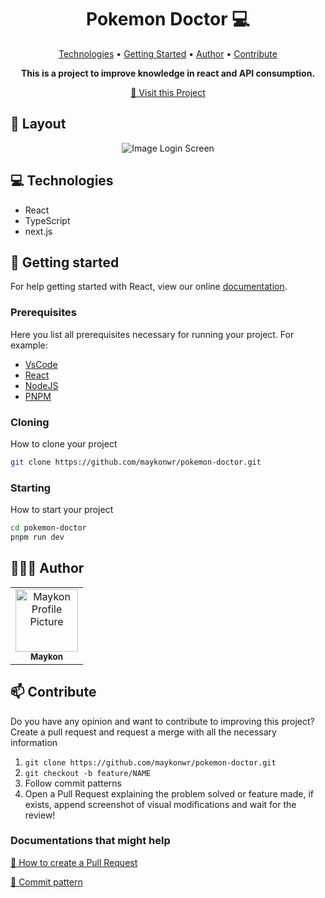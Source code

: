 <h1 align="center" style="font-weight: bold;">Pokemon Doctor 💻</h1>

<p align="center">
 <a href="#tech">Technologies</a> • 
 <a href="#started">Getting Started</a> • 
  <a href="#author">Author</a> •
 <a href="#contribute">Contribute</a>
</p>

<p align="center">
    <b>This is a project to improve knowledge in react and API consumption.</b>
</p>

<p align="center">
     <a href="https://" target="_blank">📱 Visit this Project</a>
</p>

<h2 id="layout">🎨 Layout</h2>

<p align="center">
    <img src="https://cdn.discordapp.com/attachments/1134935950313656330/1205890801192669264/Home.png?ex=65da0453&is=65c78f53&hm=07ae4c7c746de32b45d8c62b553963bcdd6eb65fbbc87d130058db6e7fda475a&" alt="Image Login Screen" height="auto">
    
</p>

<h2 id="tech">💻 Technologies</h2>

- React
- TypeScript 
- next.js

<h2 id="started">🚀 Getting started</h2>

For help getting started with React, view our online [documentation](https://react.dev/).

<h3>Prerequisites</h3>

Here you list all prerequisites necessary for running your project. For example:
- [VsCode](https://code.visualstudio.com/)
- [React](https://react.dev/learn)
- [NodeJS](https://nodejs.org/en)
- [PNPM](https://pnpm.io/pt/installation)

<h3>Cloning</h3>

How to clone your project

```bash
git clone https://github.com/maykonwr/pokemon-doctor.git
```

<h3>Starting</h3>

How to start your project

```bash
cd pokemon-doctor
pnpm run dev
```

<h2 id="author">👨🏻‍💻 Author</h2>

<table>
  <tr>
    <td align="center">
      <a href="#">
        <img src="https://avatars.githubusercontent.com/maykonwr" width="100px;" alt="Maykon Profile Picture"/><br>
        <sub>
          <b>Maykon</b>
        </sub>
      </a>
    </td>
  </tr>
</table>

<h2 id="contribute">📫 Contribute</h2>

Do you have any opinion and want to contribute to improving this project? Create a pull request and request a merge with all the necessary information

1. `git clone https://github.com/maykonwr/pokemon-doctor.git`
2. `git checkout -b feature/NAME`
3. Follow commit patterns
4. Open a Pull Request explaining the problem solved or feature made, if exists, append screenshot of visual modifications and wait for the review!

<h3>Documentations that might help</h3>

[📝 How to create a Pull Request](https://www.atlassian.com/br/git/tutorials/making-a-pull-request)

[💾 Commit pattern](https://gist.github.com/joshbuchea/6f47e86d2510bce28f8e7f42ae84c716)